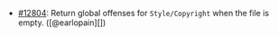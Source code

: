 * [#12804](https://github.com/rubocop/rubocop/pull/12804): Return global offenses for `Style/Copyright` when the file is empty. ([@earlopain][])
